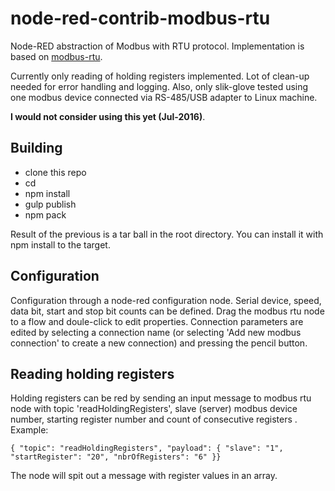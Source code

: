# node-red-contrib-modbus-rtu
Node-RED abstraction of Modbus with RTU protocol. Implementation is based on [modbus-rtu](https://www.npmjs.com/package/modbus-rtu).

Currently only reading of holding registers implemented. Lot of clean-up needed for error handling and logging.
Also, only slik-glove tested using one modbus device connected via RS-485/USB adapter to Linux machine.

__I would not consider using this yet (Jul-2016)__.

## Building
 * clone this repo
 * cd <root directory of the repo>
 * npm install
 * gulp publish
 * npm pack

Result of the previous is a tar ball in the root directory. You can install it with npm install to the target.

## Configuration
Configuration through a node-red configuration node.  Serial device, speed, data bit, start and stop bit counts can be defined. 
Drag the modbus rtu node to a flow and doule-click to edit properties. 
Connection parameters are edited by selecting a connection name (or selecting 'Add new modbus connection' to create a new connection) 
and pressing the pencil button.

## Reading holding registers
Holding registers can be red by sending an input message to modbus rtu node with topic 'readHoldingRegisters', slave (server) modbus device number, 
starting register number and count of consecutive registers . Example:

```{ "topic": "readHoldingRegisters", "payload": { "slave": "1", "startRegister": "20", "nbrOfRegisters": "6" }}```

The node will spit out a message with register values in an array.

